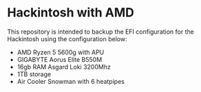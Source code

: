 # Hackintosh with AMD

This repository is intended to backup the EFI configuration for the Hackintosh using the configuration below:

- AMD Ryzen 5 5600g with APU
- GIGABYTE Aorus Elite B550M
- 16gb RAM Asgard Loki 3200Mhz
- 1TB storage
- Air Cooler Snowman with 6 heatpipes
